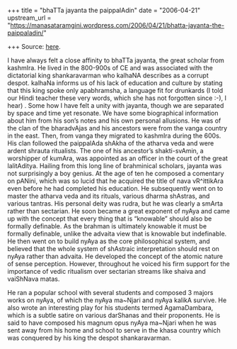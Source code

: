 +++
title = "bhaTTa jayanta the paippalAdin"
date = "2006-04-21"
upstream_url = "https://manasataramgini.wordpress.com/2006/04/21/bhatta-jayanta-the-paippaladin/"

+++
Source: [here](https://manasataramgini.wordpress.com/2006/04/21/bhatta-jayanta-the-paippaladin/).

I have always felt a close affinity to bhaTTa jayanta, the great scholar
from kashmIra. He lived in the 800-900s of CE and was associated with
the dictatorial king shankaravarman who kalhaNA describes as a corrupt
despot. kalhaNa informs us of his lack of education and culture by
stating that this king spoke only apabhramsha, a language fit for
drunkards (I told our Hindi teacher these very words, which she has not
forgotten since :-), I hear) . Some how I have felt a unity with
jayanta, though we are separated by space and time yet resonate. We have
some biographical information about him from his son’s notes and his own
personal allusions. He was of the clan of the bharadvAjas and his
ancestors were from the vanga country in the east. Then, from vanga they
migrated to kashmIra during the 600s. His clan followed the paippalAda
shAkha of the atharva veda and were ardent shrauta ritualists. The one
of his ancestor’s shakti-svAmin, a worshipper of kumAra, was appointed
as an officer in the court of the great lalitAditya. Hailing from this
long line of brahminical scholars, jayanta was not surprisingly a boy
genius. At the age of ten he composed a comentary on pANini, which was
so lucid that he acquired the title of nava vR^ittikAra even before he
had completed his education. He subsequently went on to master the
atharva veda and its rituals, various dharma shAstras, and various
tantras. His personal deity was rudra, but he was clearly a smArta
rather than sectarian. He soon became a great exponent of nyAya and came
up with the concept that every thing that is “knowable” should also be
formally definable. As the brahman is ultimately knowable it must be
formally definable, unlike the advaita view that is knowable but
indefinable. He then went on to build nyAya as the core philosophical
system, and believed that the whole system of shAstraic interpretation
should rest on nyAya rather than advaita. He developed the concept of
the atomic nature of sense perception. However, throughout he voiced his
firm support for the importance of vedic ritualism over sectarian
streams like shaiva and vaiShNava matas.

He ran a popular school with several students and composed 3 majors
works on nyAya, of which the nyAya ma\~Njari and nyAya kalikA survive.
He also wrote an interesting play for his students termed AgamaDambara,
which is a subtle satire on various darShanas and their proponents. He
is said to have composed his magnum opus nyAya ma\~Njari when he was
sent away from his home and school to serve in the khasa country which
was conquered by his king the despot shankaravarman.

